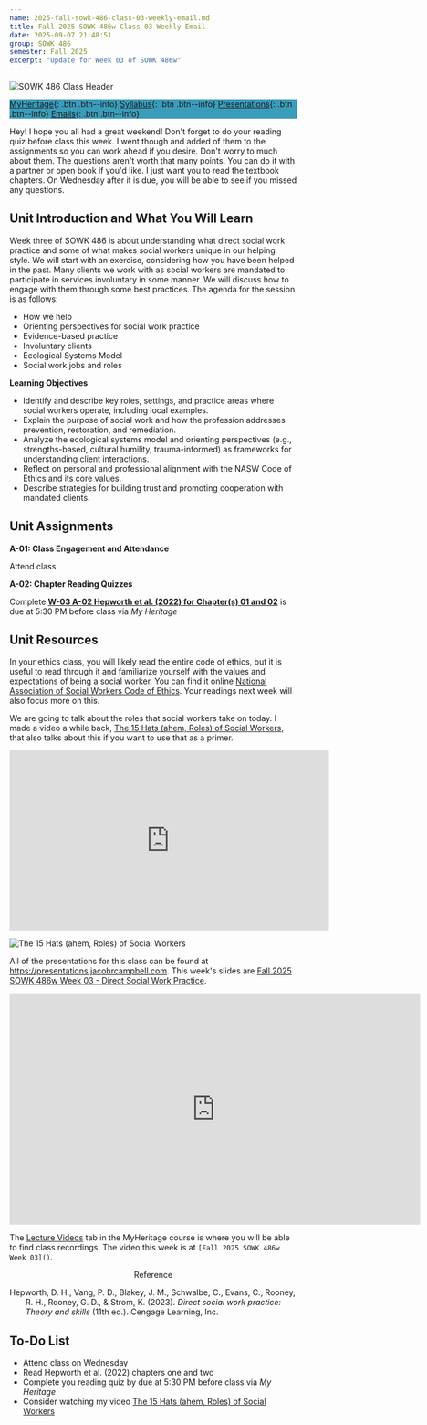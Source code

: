 ```yaml
---
name: 2025-fall-sowk-486-class-03-weekly-email.md
title: Fall 2025 SOWK 486w Class 03 Weekly Email
date: 2025-09-07 21:48:51
group: SOWK 486
semester: Fall 2025
excerpt: "Update for Week 03 of SOWK 486w"
---
```


![SOWK 486 Class Header](https://jacobrcampbell.com/assets/media/2020-fall-sowk-486-class-header.png)

<div style="background-color: #3b9cba; width: 100%;" markdown="1">

[MyHeritage](https://myheritage.heritage.edu/ICS/Academics/SOWK/SOWK_486W/2526_FA-SOWK_486W-1/){: .btn .btn--info}
[Syllabus](http://jacobrcampbell.com/assets/media/2025-fall-sowk-486w-1-course-syllabus.pdf){: .btn .btn--info}
[Presentations](https://presentations.jacobrcampbell.com){: .btn .btn--info}
[Emails](https://jacobrcampbell.com/communications/){: .btn .btn--info}

</div>

Hey! I hope you all had a great weekend! Don't forget to do your reading quiz before class this week. I went though and added of them to the assignments so you can work ahead if you desire.  Don't worry to much about them. The questions aren't worth that many points. You can do it with a partner or open book if you'd like. I just want you to read the textbook chapters. On Wednesday after it is due, you will be able to see if you missed any questions.

## Unit Introduction and What You Will Learn

Week three of SOWK 486 is about understanding what direct social work practice and some of what makes social workers unique in our helping style. We will start with an exercise, considering how you have been helped in the past. Many clients we work with as social workers are mandated to participate in services involuntary in some manner. We will discuss how to engage with them through some best practices. The agenda for the session is as follows:

- How we help
- Orienting perspectives for social work practice
- Evidence-based practice
- Involuntary clients
- Ecological Systems Model
- Social work jobs and roles

**Learning Objectives**

- Identify and describe key roles, settings, and practice areas where social workers operate, including local examples.
- Explain the purpose of social work and how the profession addresses prevention, restoration, and remediation.
- Analyze the ecological systems model and orienting perspectives (e.g., strengths-based, cultural humility, trauma-informed) as frameworks for understanding client interactions.
- Reflect on personal and professional alignment with the NASW Code of Ethics and its core values.
- Describe strategies for building trust and promoting cooperation with mandated clients.

## Unit Assignments

**A-01: Class Engagement and Attendance**

Attend class

**A-02: Chapter Reading Quizzes**

Complete **[W-03 A-02 Hepworth et al. (2022) for Chapter(s) 01 and 02](https://myheritage.heritage.edu/ICS/Academics/SOWK/SOWK_486W/2526_FA-SOWK_486W-1/Assignments.jnz?portlet=Coursework&screen=AssignmentDetailView&screenType=change&id=37f55888-26d5-4f61-b46d-464bf0ce3732)** is due at 5:30 PM before class via _My Heritage_

## Unit Resources

In your ethics class, you will likely read the entire code of ethics, but it is useful to read through it and familiarize yourself with the values and expectations of being a social worker. You can find it online [National Association of Social Workers Code of Ethics](https://www.socialworkers.org/about/ethics/code-of-ethics). Your readings next week will also focus more on this.

We are going to talk about the roles that social workers take on today. I made a video a while back, [The 15 Hats (ahem, Roles) of Social Workers](https://jacobrcampbell.com/blog/2019/02/the-15-hats-ahem-roles-of-social-workers/), that also talks about this if you want to use that as a primer. 

<iframe width="560" height="315" src="https://www.youtube.com/embed/iBmtlNkEnFI" title="YouTube video player" frameborder="0" allow="accelerometer; autoplay; clipboard-write; encrypted-media; gyroscope; picture-in-picture" allowfullscreen></iframe>

![The 15 Hats (ahem, Roles) of Social Workers](https://jacobrcampbell.com/assets/media/jacob-campbell-15-hats-social-work-500x300.png "The 15 Hats (ahem, Roles) of Social Workers")

All of the presentations for this class can be found at <https://presentations.jacobrcampbell.com>. This week's slides are [Fall 2025 SOWK 486w Week 03 - Direct Social Work Practice](https://presentations.jacobrcampbell.com/ZqU2v8).

<iframe src="https://presentations.jacobrcampbell.com/ZqU2v8/embed" height="405" width="720" style="border: none;"></iframe>

The [Lecture Videos](https://myheritage.heritage.edu/ICS/Academics/SOWK/SOWK_486W/2526_FA-SOWK_486W-1/Lecture_Videos.jnz) tab in the MyHeritage course is where you will be able to find class recordings. The video this week is at `[Fall 2025 SOWK 486w Week 03]()`.

<div style="text-align: center" markdown="1">
Reference
</div>
<div style="margin: 0 0 0 2em; text-indent: -2em;" markdown="1">

Hepworth, D. H., Vang, P. D., Blakey, J. M., Schwalbe, C., Evans, C., Rooney, R. H., Rooney, G. D., & Strom, K. (2023). _Direct social work practice: Theory and skills_ (11th ed.). Cengage Learning, Inc.

</div>

## To-Do List

- Attend class on Wednesday 
- Read Hepworth et al. (2022) chapters one and two
- Complete you reading quiz by due at 5:30 PM before class via _My Heritage_
- Consider watching my video [The 15 Hats (ahem, Roles) of Social Workers](https://jacobrcampbell.com/blog/2019/02/the-15-hats-ahem-roles-of-social-workers/)